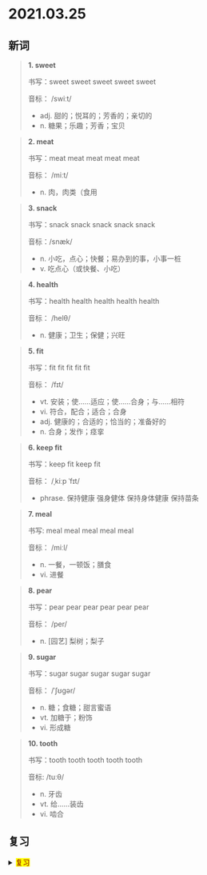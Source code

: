 # 2021.03.25

## 新词


> **1. sweet**
>
> 书写：sweet sweet sweet sweet sweet 
>
> 音标： /swiːt/
>
> - adj. 甜的；悦耳的；芳香的；亲切的
> - n. 糖果；乐趣；芳香；宝贝


> **2. meat**
>
> 书写：meat meat meat meat meat
>
> 音标： /miːt/
>
> - n. 肉，肉类（食用


> **3. snack**
>
> 书写：snack snack snack snack snack
>
> 音标：/snæk/
>
> - n. 小吃，点心；快餐；易办到的事，小事一桩
> - v. 吃点心（或快餐、小吃）


> **4. health**
>
> 书写：health health health health health
>
> 音标： /helθ/
>
> - n. 健康；卫生；保健；兴旺


> **5. fit**
>
> 书写：fit fit fit fit fit 
>
> 音标： /fɪt/
>
> - vt. 安装；使……适应；使……合身；与……相符
> - vi. 符合，配合；适合；合身
> - adj. 健康的；合适的；恰当的；准备好的
> - n. 合身；发作；痉挛



> **6. keep fit**
>
> 书写：keep fit keep fit
>
> 音标： /ˌkiːp ˈfɪt/
>
> - phrase. 保持健康 强身健体 保持身体健康 保持苗条




> **7. meal**
>
> 书写: meal meal meal meal meal
>
> 音标： /miːl/
>
> - n. 一餐，一顿饭；膳食
> - vi. 进餐



> **8. pear**
>
> 书写：pear pear pear pear pear pear
>
> 音标： /per/
>
> - n. [园艺] 梨树；梨子

> **9. sugar**
>
> 书写：sugar sugar sugar sugar sugar
>
> 音标： /ˈʃʊɡər/
> 
> - n. 糖；食糖；甜言蜜语
> - vt. 加糖于；粉饰
> - vi. 形成糖

> **10. tooth**
> 
> 书写：tooth tooth tooth tooth tooth
>
> 音标: /tuːθ/
>
> - n. 牙齿
> - vt. 给……装齿
> - vi. 啮合


## 复习

<details> 
  <summary><mark><font color=darkred>复习</font></mark></summary>
  <br/>lifestyle lifestyle 生活方式
  <br/>diary diary 日记；日记簿；日记本；
  <br/>noon noon 中午；正午；全盛期；
  <br/>picnic picnic 野餐；去野餐；
  <br/>red packet red packet 红包；
  <br/>lemon lemon 柠檬；淡黄色；柠檬色；
  <br/>compare compare 比较；对照；比得上；相比；
  <br/>by by 乘；按照；经过；被；
  <br/>beef beef 牛肉；牢骚；抱怨；
  <br/>which which 哪个；哪一个；那；
  <br/>hamburger hamburger 汉堡包；
  <br/>park park 公园；停放；停车；
  <br/>let off let off 允许；准许；
  <br/>certain certain 肯定的；确定的；确信的；无疑的；
  <br/>central central 中央的；中心的；最重要的；
  <br/>watermelon watermelon 西瓜；
  <br/>cloud cloud 云；云朵；阴影；
  <br/>firework firework 烟火；激烈的言辞；令人激动的行动；
  <br/>packet packet 信息包；数据包；打包；捆绑；
  <br/>education education 教育；培养；教育学；
  <br/>pardon pardon 赦免；宽恕；原谅；
  <br/>carrot carrot 胡萝卜；
  <br/>keep keep 保持；持续；
  <br/>beach beach 海滩；海滨；停泊；
  <br/>right right 正确的；右边；向右；
  <br/>master master 专家；能手；主人；征服；控制；精通；
  <br/>advice advice advice 建议；忠告；劝告；意见；
  <br/>almost almost 几乎；差不多；
  <br/>pork pork 猪肉；
  <br/>over there 在那边；到那边

</details>  
